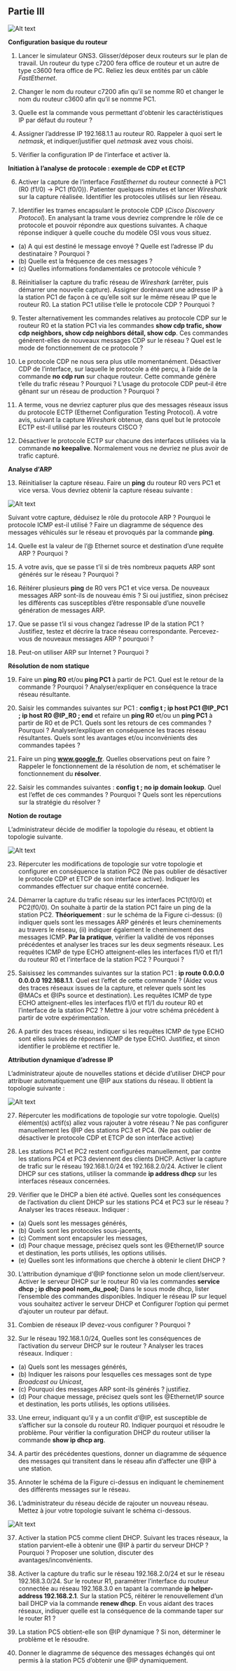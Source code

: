 ## Partie III

![Alt text](images/gns3-prise-en-main.png?raw=true "Détail de la fenêtre du simulateur")

**Configuration basique du routeur**
1.	Lancer le simulateur GNS3. Glisser/déposer deux routeurs sur le plan de travail. Un routeur du type c7200 fera office de routeur et un autre de type c3600 fera office de PC. Reliez les deux entités par un câble *FastEthernet*.

2.	Changer le nom du routeur c7200 afin qu’il se nomme R0 et changer le nom du routeur c3600 afin qu’il se nomme PC1.

3.	Quelle est la commande vous permettant d'obtenir les caractéristiques IP par défaut du routeur ?

4.	Assigner l’addresse IP 192.168.1.1 au routeur R0. Rappeler à quoi sert le *netmask*, et indiquer/justifier quel *netmask* avez vous choisi. 

5.	Vérifier la configuration IP de l’interface et activer là.

**Initiation à l’analyse de protocole : exemple de CDP et ECTP**

6.	Activer la capture de l’interface *FastEthernet* du routeur connecté à PC1 (R0 (f1/0) -> PC1 (f0/0)). Patienter quelques minutes et lancer *Wireshark* sur la capture réalisée. Identifier les protocoles utilisés sur lien réseau. 

7.	Identifier les trames encapsulant le protocole CDP (*Cisco Discovery Protocol*). En analysant la trame vous devriez comprendre le rôle de ce protocole et pouvoir répondre aux questions suivantes. A chaque réponse indiquer à quelle couche du modèle OSI vous vous situez.
  - (a)	A qui est destiné le message envoyé ? Quelle est l’adresse IP du destinataire ? Pourquoi ?
  - (b)	Quelle est la fréquence de ces messages ?
  - (c)	Quelles informations fondamentales ce protocole véhicule ?
8.	Réinitialiser la capture du trafic réseau de *Wireshark* (arrêter, puis démarrer une nouvelle capture). Assigner dorénavant une adresse IP à la station PC1 de façon à ce qu’elle soit sur le même réseau IP que le routeur R0. La station PC1 utilise t’elle le protocole CDP ? Pourquoi ?  

9.	Tester alternativement les commandes relatives au protocole CDP sur le routeur R0 et la station PC1 via les commandes **show cdp trafic, show cdp neighbors, show cdp neighbors détail, show cdp**. Ces commandes génèrent-elles de nouveaux messages CDP sur le réseau ? Quel est le mode de fonctionnement de ce protocole ?

10.	Le protocole CDP ne nous sera plus utile momentanément. Désactiver CDP de l’interface, sur laquelle le protocole a été perçu, à l’aide de la commande **no cdp run** sur chaque routeur. Cette commande génère t’elle du trafic réseau ? Pourquoi ? L’usage du protocole CDP peut-il être gênant sur un réseau de production ? Pourquoi ?

11.	A terme, vous ne devriez capturer plus que des messages réseaux issus du protocole ECTP (Ethernet Configuration Testing Protocol).  A votre avis, suivant la capture *Wireshark* obtenue, dans quel but le protocole ECTP est-il utilisé par les routeurs CISCO ? 

12.	Désactiver le protocole ECTP sur chacune des interfaces utilisées via la commande **no keepalive**. Normalement vous ne devriez ne plus avoir de trafic capturé.

**Analyse d'ARP**

13.	Réinitialiser la capture réseau. Faire un **ping** du routeur R0 vers PC1 et vice versa. Vous devriez obtenir la capture réseau suivante :
 
![Alt text](images/gns3-trafic-reseau.png?raw=true "Analyse du trafic réseau")

Suivant votre capture, déduisez le rôle du protocole ARP ? Pourquoi le protocole ICMP est-il utilisé ? Faire un diagramme de séquence des messages véhiculés sur le réseau et provoqués par la commande **ping**.

14.	Quelle est la valeur de l’@ Ethernet source et destination d’une requête ARP ? Pourquoi ?

15.	A votre avis, que se passe t’il si de très nombreux paquets ARP sont générés sur le réseau ? Pourquoi ?

16.	Réitérer plusieurs **ping** de R0 vers PC1 et vice versa. De nouveaux messages ARP sont-ils de nouveau émis ? Si oui justifiez, sinon précisez les différents cas susceptibles d’être responsable d’une nouvelle génération de messages ARP.

17.	Que se passe t’il si vous changez l’adresse IP de la station PC1 ? Justifiez, testez et décrire la trace réseau correspondante. Percevez-vous de nouveaux messages ARP ? pourquoi ? 

18.	Peut-on utiliser ARP sur Internet ? Pourquoi ?

**Résolution de nom statique**

19.	Faire un **ping R0** et/ou **ping PC1** à partir de PC1. Quel est le retour de la commande ? Pourquoi ? Analyser/expliquer en conséquence la trace réseau résultante. 

20.	Saisir les commandes suivantes sur PC1 : **config t ; ip host PC1 @IP_PC1 ; ip host R0 @IP_R0 ; end** et refaire un **ping R0** et/ou un **ping PC1** à partir de R0 et de PC1. Quels sont les retours de ces commandes ? Pourquoi ? Analyser/expliquer en conséquence les traces réseau résultantes. Quels sont les avantages et/ou inconvénients des commandes tapées ?

21.	Faire un ping **www.google.fr**. Quelles observations peut on faire ? Rappeler le fonctionnement de la résolution de nom, et schématiser  le fonctionnement du **résolver**.

22.	Saisir les commandes suivantes : **config t ; no ip domain lookup**. Quel est l’effet de ces commandes ? Pourquoi ? Quels sont les répercutions sur la stratégie du résolver ?

**Notion de routage**

L’administrateur décide de modifier la topologie du réseau, et obtient la topologie suivante.
 
 
![Alt text](images/gns3-modification-topologie.png?raw=true "Modification de la topologie")


23.	Répercuter les modifications de topologie sur votre topologie et configurer en conséquence la station PC2 (Ne pas oublier de désactiver le protocole CDP et ETCP de son interface active). Indiquer les commandes effectuer sur chaque entité concernée.

24.	Démarrer la capture du trafic réseau sur les interfaces PC1(f0/0) et PC2(f0/0).  On souhaite à partir de la station PC1 faire un ping de la station PC2. **Théoriquement** : sur le schéma de la Figure ci-dessus: (i) indiquer quels sont les messages ARP générés et leurs cheminements au travers le réseau, (ii) indiquer également le cheminement des messages ICMP. **Par la pratique**, vérifier la validité de vos réponses précédentes et analyser les traces sur les deux segments réseaux. Les requêtes ICMP de type ECHO atteignent-elles les interfaces f1/0 et f1/1 du routeur R0 et l’interface de la station PC2 ? Pourquoi ?

25.	Saisissez les commandes suivantes sur la station PC1 : **ip route 0.0.0.0 0.0.0.0 192.168.1.1**. Quel est l’effet de cette commande ? (Aidez vous des traces réseaux issues de la capture, et relever quels sont les @MACs et @IPs source et destination). Les requêtes ICMP de type ECHO atteignent-elles les interfaces f1/0 et f1/1 du routeur R0 et l’interface de la station PC2 ? Mettre à jour votre schéma précédent à partir de votre expérimentation.

26.	A partir des traces réseau, indiquer si les requêtes ICMP de type ECHO sont elles suivies de réponses ICMP de type ECHO. Justifiez, et sinon identifier le problème et rectifier le.

**Attribution dynamique d’adresse IP**

L’administrateur ajoute de nouvelles stations et décide d’utiliser DHCP pour attribuer automatiquement une @IP aux stations du réseau. Il obtient la topologie suivante :

![Alt text](images/gns3-Activation-DHCP.png?raw=true "Activation du service DHCP")

27.	Répercuter les modifications de topologie sur votre topologie. Quel(s) élément(s) actif(s) allez vous rajouter à votre réseau ? Ne pas configurer manuellement les @IP des stations PC3 et PC4. (Ne pas oublier de désactiver le protocole CDP et ETCP de son interface active)

28.	Les stations PC1 et PC2 restent configurées manuellement, par contre les stations PC4 et PC3 deviennent des clients DHCP. Activer la capture de trafic sur le réseau 192.168.1.0/24 et 192.168.2.0/24. Activer le client DHCP sur ces stations, utiliser la commande **ip address dhcp** sur les interfaces réseaux concernées.

29.	Vérifier que le DHCP a bien été activé.  Quelles sont les conséquences de l’activation du client DHCP sur les stations PC4 et PC3 sur le réseau ? Analyser les traces réseaux. Indiquer :
   - (a)	Quels sont les messages générés, 
   - (b)	Quels sont les protocoles sous-jacents, 
   - (c)	Comment sont encapsuler les messages,
   - (d)	Pour chaque message, précisez quels sont les @Ethernet/IP source et destination, les ports utilisés, les options utilisés.
   - (e)	Quelles sont les informations que cherche à obtenir le client DHCP ?
30.	L’attribution dynamique d’@IP fonctionne selon un mode client/serveur. Activer le serveur DHCP sur le routeur R0 via les commandes **service dhcp ; ip dhcp pool nom_du_pool;** Dans le sous mode dhcp, lister l’ensemble des commandes disponibles. Indiquer le réseau IP sur lequel vous souhaitez activer le serveur DHCP et Configurer l’option qui permet d’ajouter un  routeur par défaut.

31.	Combien de réseaux IP devez-vous configurer ? Pourquoi ? 
 
32.	Sur le réseau 192.168.1.0/24, Quelles sont les conséquences de l’activation du serveur DHCP sur le routeur ? Analyser les traces réseaux. Indiquer :
  - (a)	Quels sont les messages générés, 
  - (b)	Indiquer les raisons pour lesquelles ces messages sont de type *Broadcast ou Unicast*,
  - (c)	Pourquoi des messages ARP sont-ils générés ? justifiez.
  - (d)	Pour chaque message, précisez quels sont les @Ethernet/IP source et destination, les ports utilisés, les options utilisées.

33.	Une erreur, indiquant qu’il y a un conflit d’@IP, est susceptible de s’afficher sur la console du routeur R0. Indiquer pourquoi et résoudre le problème. Pour vérifier la configuration DHCP du routeur utiliser la commande **show ip dhcp arg**.

34.	A partir des précédentes questions, donner un diagramme de séquence des messages qui transitent dans le réseau afin d’affecter une @IP à une station. 

35.	Annoter le schéma de la Figure ci-dessus en indiquant le cheminement des différents messages sur le réseau.

36.	L’administrateur du réseau décide de rajouter un nouveau réseau. Mettez à jour votre topologie suivant le schéma ci-dessous.
 
 ![Alt text](images/gns3-topologie-cplx.png?raw=true "Modification de la topologie")
 
 
37.	Activer la station PC5 comme client DHCP. Suivant les traces réseaux, la station parvient-elle à obtenir une @IP à partir du serveur DHCP ? Pourquoi ? Proposer une solution, discuter des avantages/inconvénients.

38.	Activer la capture du trafic sur le réseau 192.168.2.0/24 et sur le réseau 192.168.3.0/24. Sur le routeur R1, paramétrer l’interface du routeur connectée au réseau 192.168.3.0 en tapant la commande **ip helper-address 192.168.2.1**. Sur la station PC5, réitérer le renouvellement d’un bail DHCP via la commande **renew dhcp**. En vous aidant des traces réseaux, indiquer quelle est la conséquence de la commande taper sur le router R1 ? 

39.	La station PC5 obtient-elle son @IP dynamique ? Si non, déterminer le problème et le résoudre.

40.	Donner le diagramme de séquence des messages échangés qui ont permis à la station PC5 d’obtenir une @IP dynamiquement.



